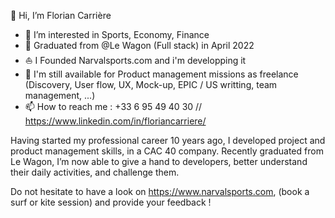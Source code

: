 👋 Hi, I’m Florian Carrière
- 👀 I’m interested in Sports, Economy, Finance
- 🌱 Graduated from @Le Wagon (Full stack) in April 2022
- ⛵ I Founded Narvalsports.com and i'm developping it
- 🚀 I'm still available for Product management missions as freelance (Discovery, User flow, UX, Mock-up, EPIC / US writting, team management, ...)
- 📫 How to reach me : +33 6 95 49 40 30 // https://www.linkedin.com/in/floriancarriere/

Having started my professional career 10 years ago, I developed project and product management skills, in a CAC 40 company. Recently graduated from Le Wagon, I’m now able to give a hand to developers, better understand their daily activities, and challenge them.

Do not hesitate to have a look on https://www.narvalsports.com, (book a surf or kite session) and provide your feedback !



